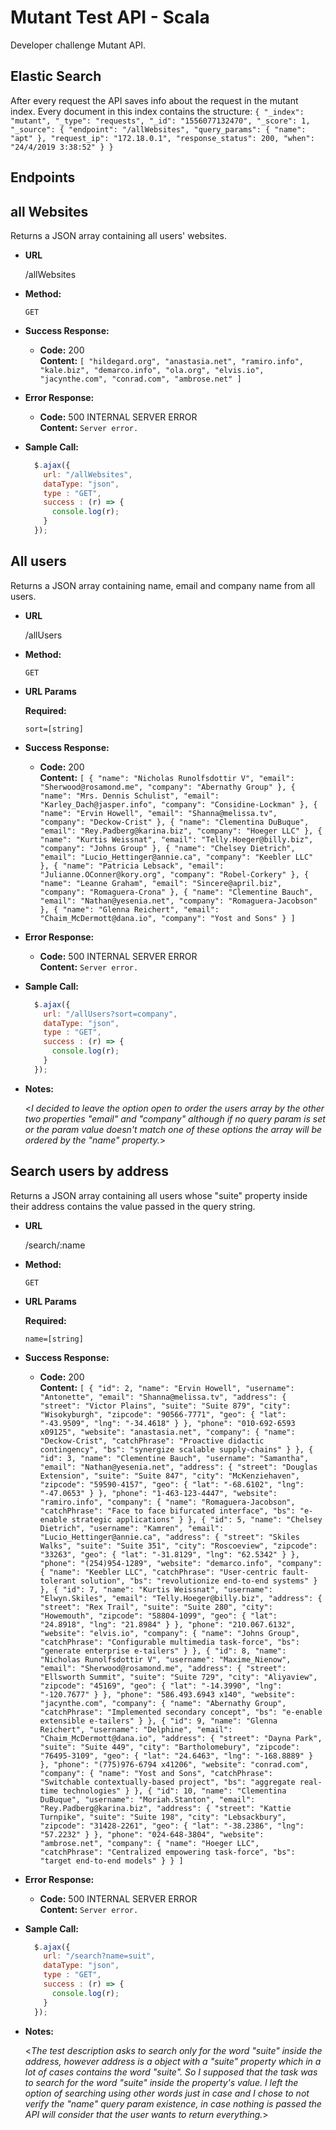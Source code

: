 # Mutant Test API - Scala

Developer challenge Mutant API.

## Elastic Search
After every request the API saves info about the request in the mutant index. Every document in this index contains the structure: `{
        "_index": "mutant",
        "_type": "requests",
        "_id": "1556077132470",
        "_score": 1,
        "_source": {
            "endpoint": "/allWebsites",
            "query_params": {
                "name": "apt"
            },
            "request_ip": "172.18.0.1",
            "response_status": 200,
            "when": "24/4/2019 3:38:52"
        }
    }`

## Endpoints
**all Websites**
----
  Returns a JSON array containing all users' websites.

* **URL**

  /allWebsites

* **Method:**

  `GET`

* **Success Response:**

  * **Code:** 200 <br />
    **Content:** `[
    "hildegard.org",
    "anastasia.net",
    "ramiro.info",
    "kale.biz",
    "demarco.info",
    "ola.org",
    "elvis.io",
    "jacynthe.com",
    "conrad.com",
    "ambrose.net"
]`
 
* **Error Response:**

  * **Code:** 500 INTERNAL SERVER ERROR <br />
    **Content:** `Server error.`

* **Sample Call:**

  ```javascript
    $.ajax({
      url: "/allWebsites",
      dataType: "json",
      type : "GET",
      success : (r) => {
        console.log(r);
      }
    });
  ```

**All users**
----
  Returns a JSON array containing name, email and company name from all users.

* **URL**

  /allUsers

* **Method:**

  `GET`

*  **URL Params**

   **Required:**
 
   `sort=[string]`

* **Success Response:**

  * **Code:** 200 <br />
    **Content:** `[
    {
        "name": "Nicholas Runolfsdottir V",
        "email": "Sherwood@rosamond.me",
        "company": "Abernathy Group"
    },
    {
        "name": "Mrs. Dennis Schulist",
        "email": "Karley_Dach@jasper.info",
        "company": "Considine-Lockman"
    },
    {
        "name": "Ervin Howell",
        "email": "Shanna@melissa.tv",
        "company": "Deckow-Crist"
    },
    {
        "name": "Clementina DuBuque",
        "email": "Rey.Padberg@karina.biz",
        "company": "Hoeger LLC"
    },
    {
        "name": "Kurtis Weissnat",
        "email": "Telly.Hoeger@billy.biz",
        "company": "Johns Group"
    },
    {
        "name": "Chelsey Dietrich",
        "email": "Lucio_Hettinger@annie.ca",
        "company": "Keebler LLC"
    },
    {
        "name": "Patricia Lebsack",
        "email": "Julianne.OConner@kory.org",
        "company": "Robel-Corkery"
    },
    {
        "name": "Leanne Graham",
        "email": "Sincere@april.biz",
        "company": "Romaguera-Crona"
    },
    {
        "name": "Clementine Bauch",
        "email": "Nathan@yesenia.net",
        "company": "Romaguera-Jacobson"
    },
    {
        "name": "Glenna Reichert",
        "email": "Chaim_McDermott@dana.io",
        "company": "Yost and Sons"
    }
]`
 
* **Error Response:**

  * **Code:** 500 INTERNAL SERVER ERROR <br />
    **Content:** `Server error.`

* **Sample Call:**

  ```javascript
    $.ajax({
      url: "/allUsers?sort=company",
      dataType: "json",
      type : "GET",
      success : (r) => {
        console.log(r);
      }
    });
  ```
* **Notes:**

  <_I decided to leave the option open to order the users array by the other two properties "email" and "company" although if no query param is set or the param value doesn't match one of these options the array will be ordered by the "name" property._>

**Search users by address**
----
  Returns a JSON array containing all users whose "suite" property inside their address contains the value passed in the query string.

* **URL**

  /search/:name

* **Method:**

  `GET`
  
*  **URL Params**

   **Required:**
 
   `name=[string]`

* **Success Response:**

  * **Code:** 200 <br />
    **Content:** `[
    {
        "id": 2,
        "name": "Ervin Howell",
        "username": "Antonette",
        "email": "Shanna@melissa.tv",
        "address": {
            "street": "Victor Plains",
            "suite": "Suite 879",
            "city": "Wisokyburgh",
            "zipcode": "90566-7771",
            "geo": {
                "lat": "-43.9509",
                "lng": "-34.4618"
            }
        },
        "phone": "010-692-6593 x09125",
        "website": "anastasia.net",
        "company": {
            "name": "Deckow-Crist",
            "catchPhrase": "Proactive didactic contingency",
            "bs": "synergize scalable supply-chains"
        }
    },
    {
        "id": 3,
        "name": "Clementine Bauch",
        "username": "Samantha",
        "email": "Nathan@yesenia.net",
        "address": {
            "street": "Douglas Extension",
            "suite": "Suite 847",
            "city": "McKenziehaven",
            "zipcode": "59590-4157",
            "geo": {
                "lat": "-68.6102",
                "lng": "-47.0653"
            }
        },
        "phone": "1-463-123-4447",
        "website": "ramiro.info",
        "company": {
            "name": "Romaguera-Jacobson",
            "catchPhrase": "Face to face bifurcated interface",
            "bs": "e-enable strategic applications"
        }
    },
    {
        "id": 5,
        "name": "Chelsey Dietrich",
        "username": "Kamren",
        "email": "Lucio_Hettinger@annie.ca",
        "address": {
            "street": "Skiles Walks",
            "suite": "Suite 351",
            "city": "Roscoeview",
            "zipcode": "33263",
            "geo": {
                "lat": "-31.8129",
                "lng": "62.5342"
            }
        },
        "phone": "(254)954-1289",
        "website": "demarco.info",
        "company": {
            "name": "Keebler LLC",
            "catchPhrase": "User-centric fault-tolerant solution",
            "bs": "revolutionize end-to-end systems"
        }
    },
    {
        "id": 7,
        "name": "Kurtis Weissnat",
        "username": "Elwyn.Skiles",
        "email": "Telly.Hoeger@billy.biz",
        "address": {
            "street": "Rex Trail",
            "suite": "Suite 280",
            "city": "Howemouth",
            "zipcode": "58804-1099",
            "geo": {
                "lat": "24.8918",
                "lng": "21.8984"
            }
        },
        "phone": "210.067.6132",
        "website": "elvis.io",
        "company": {
            "name": "Johns Group",
            "catchPhrase": "Configurable multimedia task-force",
            "bs": "generate enterprise e-tailers"
        }
    },
    {
        "id": 8,
        "name": "Nicholas Runolfsdottir V",
        "username": "Maxime_Nienow",
        "email": "Sherwood@rosamond.me",
        "address": {
            "street": "Ellsworth Summit",
            "suite": "Suite 729",
            "city": "Aliyaview",
            "zipcode": "45169",
            "geo": {
                "lat": "-14.3990",
                "lng": "-120.7677"
            }
        },
        "phone": "586.493.6943 x140",
        "website": "jacynthe.com",
        "company": {
            "name": "Abernathy Group",
            "catchPhrase": "Implemented secondary concept",
            "bs": "e-enable extensible e-tailers"
        }
    },
    {
        "id": 9,
        "name": "Glenna Reichert",
        "username": "Delphine",
        "email": "Chaim_McDermott@dana.io",
        "address": {
            "street": "Dayna Park",
            "suite": "Suite 449",
            "city": "Bartholomebury",
            "zipcode": "76495-3109",
            "geo": {
                "lat": "24.6463",
                "lng": "-168.8889"
            }
        },
        "phone": "(775)976-6794 x41206",
        "website": "conrad.com",
        "company": {
            "name": "Yost and Sons",
            "catchPhrase": "Switchable contextually-based project",
            "bs": "aggregate real-time technologies"
        }
    },
    {
        "id": 10,
        "name": "Clementina DuBuque",
        "username": "Moriah.Stanton",
        "email": "Rey.Padberg@karina.biz",
        "address": {
            "street": "Kattie Turnpike",
            "suite": "Suite 198",
            "city": "Lebsackbury",
            "zipcode": "31428-2261",
            "geo": {
                "lat": "-38.2386",
                "lng": "57.2232"
            }
        },
        "phone": "024-648-3804",
        "website": "ambrose.net",
        "company": {
            "name": "Hoeger LLC",
            "catchPhrase": "Centralized empowering task-force",
            "bs": "target end-to-end models"
        }
    }
]`
 
* **Error Response:**

  * **Code:** 500 INTERNAL SERVER ERROR <br />
    **Content:** `Server error.`

* **Sample Call:**

  ```javascript
    $.ajax({
      url: "/search?name=suit",
      dataType: "json",
      type : "GET",
      success : (r) => {
        console.log(r);
      }
    });
  ```

* **Notes:**

  <_The test description asks to search only for the word "suite" inside the address, however address is a object with a "suite" property which in a lot of cases contains the word "suite". So I supposed that the task was to search for the word "suite" inside the property's value. I left the option of searching using other words just in case and I chose to not verify the "name" query param existence, in case nothing is passed the API will consider that the user wants to return everything._>